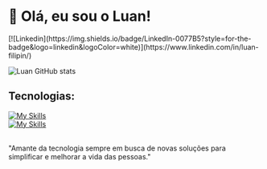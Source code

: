<h1 align="left">👋 Olá, eu sou o Luan!</h1>
[![Linkedin](https://img.shields.io/badge/LinkedIn-0077B5?style=for-the-badge&logo=linkedin&logoColor=white)](https://www.linkedin.com/in/luan-filipin/)


![Luan GitHub stats](https://github-readme-stats.vercel.app/api?username=luan-filipin&show_icons=true&theme=dark)

## Tecnologias:
[![My Skills](https://skillicons.dev/icons?i=java,spring,postgres,mysql,mongodb)](https://skillicons.dev)
<br>
[![My Skills](https://skillicons.dev/icons?i=eclipse,postman)](https://skillicons.dev)


<br>
"Amante da tecnologia sempre em busca de novas soluções para simplificar e melhorar a vida das pessoas."



